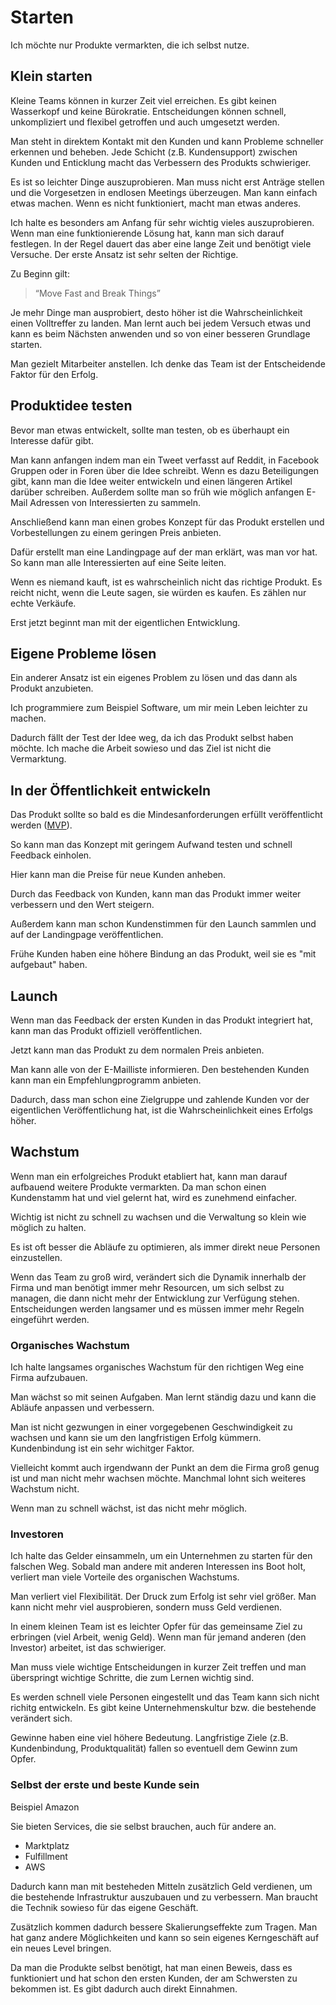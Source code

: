 # Starten

Ich möchte nur Produkte vermarkten, die ich selbst nutze.

## Klein starten

Kleine Teams können in kurzer Zeit viel erreichen. Es gibt keinen Wasserkopf und keine Bürokratie. Entscheidungen können schnell, unkompliziert und flexibel getroffen und auch umgesetzt werden.

Man steht in direktem Kontakt mit den Kunden und kann Probleme schneller erkennen und beheben. Jede Schicht (z.B. Kundensupport) zwischen Kunden und Enticklung macht das Verbessern des Produkts schwieriger.

Es ist so leichter Dinge auszuprobieren. Man muss nicht erst Anträge stellen und die Vorgesetzen in endlosen Meetings überzeugen. Man kann einfach etwas machen. Wenn es nicht funktioniert, macht man etwas anderes.

Ich halte es besonders am Anfang für sehr wichtig vieles auszuprobieren. Wenn man eine funktionierende Lösung hat, kann man sich darauf festlegen. In der Regel dauert das aber eine lange Zeit und benötigt viele Versuche. Der erste Ansatz ist sehr selten der Richtige. 

Zu Beginn gilt: 

> “Move Fast and Break Things”

Je mehr Dinge man ausprobiert, desto höher ist die Wahrscheinlichkeit einen Volltreffer zu landen. Man lernt auch bei jedem Versuch etwas und kann es beim Nächsten anwenden und so von einer besseren Grundlage starten.

Man gezielt Mitarbeiter anstellen. Ich denke das Team ist der Entscheidende Faktor für den Erfolg. 

## Produktidee testen

Bevor man etwas entwickelt, sollte man testen, ob es überhaupt ein Interesse dafür gibt.

Man kann anfangen indem man ein Tweet verfasst auf Reddit, in Facebook Gruppen oder in Foren über die Idee schreibt. Wenn es dazu Beteiligungen gibt, kann man die Idee weiter entwickeln und einen längeren Artikel darüber schreiben. Außerdem sollte man so früh wie möglich anfangen E-Mail Adressen von Interessierten zu sammeln.

Anschließend kann man einen grobes Konzept für das Produkt erstellen und Vorbestellungen zu einem geringen Preis anbieten.

Dafür erstellt man eine Landingpage auf der man erklärt, was man vor hat. So kann man alle Interessierten auf eine Seite leiten.

Wenn es niemand kauft, ist es wahrscheinlich nicht das richtige Produkt.
Es reicht nicht, wenn die Leute sagen, sie würden es kaufen. Es zählen nur echte Verkäufe.

Erst jetzt beginnt man mit der eigentlichen Entwicklung.

## Eigene Probleme lösen

Ein anderer Ansatz ist ein eigenes Problem zu lösen und das dann als Produkt anzubieten.

Ich programmiere zum Beispiel Software, um mir mein Leben leichter zu machen.

Dadurch fällt der Test der Idee weg, da ich das Produkt selbst haben möchte. Ich mache die Arbeit sowieso und das Ziel ist nicht die Vermarktung.

## In der Öffentlichkeit entwickeln

Das Produkt sollte so bald es die Mindesanforderungen erfüllt veröffentlicht werden ([MVP](https://de.wikipedia.org/wiki/Minimum_Viable_Product)).

So kann man das Konzept mit geringem Aufwand testen und schnell Feedback einholen.

Hier kann man die Preise für neue Kunden anheben.

Durch das Feedback von Kunden, kann man das Produkt immer weiter verbessern und den Wert steigern.

Außerdem kann man schon Kundenstimmen für den Launch sammlen und auf der Landingpage veröffentlichen.

Frühe Kunden haben eine höhere Bindung an das Produkt, weil sie es "mit aufgebaut" haben.

## Launch

Wenn man das Feedback der ersten Kunden in das Produkt integriert hat, kann man das Produkt offiziell veröffentlichen.

Jetzt kann man das Produkt zu dem normalen Preis anbieten.

Man kann alle von der E-Mailliste informieren. Den bestehenden Kunden kann man ein Empfehlungprogramm anbieten.

Dadurch, dass man schon eine Zielgruppe und zahlende Kunden vor der eigentlichen Veröffentlichung hat, ist die Wahrscheinlichkeit eines Erfolgs höher.

## Wachstum

Wenn man ein erfolgreiches Produkt etabliert hat, kann man darauf aufbauend weitere Produkte vermarkten. Da man schon einen Kundenstamm hat und viel gelernt hat, wird es zunehmend einfacher.

Wichtig ist nicht zu schnell zu wachsen und die Verwaltung so klein wie möglich zu halten.

Es ist oft besser die Abläufe zu optimieren, als immer direkt neue Personen einzustellen.

Wenn das Team zu groß wird, verändert sich die Dynamik innerhalb der Firma und man benötigt immer mehr Resourcen, um sich selbst zu managen, die dann nicht mehr der Entwicklung zur Verfügung stehen. Entscheidungen werden langsamer und es müssen immer mehr Regeln eingeführt werden.

### Organisches Wachstum

Ich halte langsames organisches Wachstum für den richtigen Weg eine Firma aufzubauen.

Man wächst so mit seinen Aufgaben. Man lernt ständig dazu und kann die Abläufe anpassen und verbessern.

Man ist nicht gezwungen in einer vorgegebenen Geschwindigkeit zu wachsen und kann sie um den langfristigen Erfolg kümmern. Kundenbindung ist ein sehr wichitger Faktor.

Vielleicht kommt auch irgendwann der Punkt an dem die Firma groß genug ist und man nicht mehr wachsen möchte. Manchmal lohnt sich weiteres Wachstum nicht.

Wenn man zu schnell wächst, ist das nicht mehr möglich.

### Investoren

Ich halte das Gelder einsammeln, um ein Unternehmen zu starten für den falschen Weg. Sobald man andere mit anderen Interessen ins Boot holt, verliert man viele Vorteile des organischen Wachstums.

Man verliert viel Flexibilität. Der Druck zum Erfolg ist sehr viel größer. Man kann nicht mehr viel ausprobieren, sondern muss Geld verdienen.

In einem kleinen Team ist es leichter Opfer für das gemeinsame Ziel zu erbringen (viel Arbeit, wenig Geld). Wenn man für jemand anderen (den Investor) arbeitet, ist das schwieriger.

Man muss viele wichtige Entscheidungen in kurzer Zeit treffen und man überspringt wichtige Schritte, die zum Lernen wichtig sind.

Es werden schnell viele Personen eingestellt und das Team kann sich nicht richitg entwickeln. Es gibt keine Unternehmenskultur bzw. die bestehende verändert sich.

Gewinne haben eine viel höhere Bedeutung. Langfristige Ziele (z.B. Kundenbindung, Produktqualität) fallen so eventuell dem Gewinn zum Opfer.

### Selbst der erste und beste Kunde sein 

Beispiel Amazon

Sie bieten Services, die sie selbst brauchen, auch für andere an.

- Marktplatz
- Fulfillment
- AWS

Dadurch kann man mit besteheden Mitteln zusätzlich Geld verdienen, um die bestehende Infrastruktur auszubauen und zu verbessern. Man braucht die Technik sowieso für das eigene Geschäft.

Zusätzlich kommen dadurch bessere Skalierungseffekte zum Tragen. Man hat ganz andere Möglichkeiten und kann so sein eigenes Kerngeschäft auf ein neues Level bringen.

Da man die Produkte selbst benötigt, hat man einen Beweis, dass es funktioniert und hat schon den ersten Kunden, der am Schwersten zu bekommen ist. Es gibt dadurch auch direkt Einnahmen.

